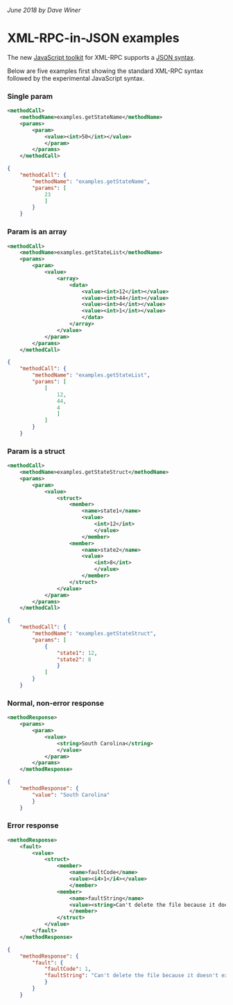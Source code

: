 <i>June 2018 by Dave Winer</i>

# XML-RPC-in-JSON examples

The new <a href="/">JavaScript toolkit</a> for XML-RPC supports a <a href="/#using-json-in-place-of-xml">JSON syntax</a>.

Below are five examples first showing the standard XML-RPC syntax followed by the experimental JavaScript syntax.

### Single param

```xml<methodCall>	<methodName>examples.getStateName</methodName>	<params>		<param>			<value><int>50</int></value>			</param>		</params>	</methodCall>```

```json{	"methodCall": {		"methodName": "examples.getStateName",		"params": [			23			]		}	}```

### Param is an array

```xml<methodCall>	<methodName>examples.getStateList</methodName>	<params>		<param>			<value>				<array>					<data>						<value><int>12</int></value>						<value><int>44</int></value>						<value><int>4</int></value>						<value><int>1</int></value>						</data>					</array>				</value>			</param>		</params>	</methodCall>```

```json{	"methodCall": {		"methodName": "examples.getStateList",		"params": [			[				12,				44,				4				]			]		}	}```

### Param is a struct

```xml<methodCall>	<methodName>examples.getStateStruct</methodName>	<params>		<param>			<value>				<struct>					<member>						<name>state1</name>						<value>							<int>12</int>							</value>						</member>					<member>						<name>state2</name>						<value>							<int>8</int>							</value>						</member>					</struct>				</value>			</param>		</params>	</methodCall>```

```json{	"methodCall": {		"methodName": "examples.getStateStruct",		"params": [			{				"state1": 12,				"state2": 8				}			]		}	}```

### Normal, non-error response

```xml<methodResponse>	<params>		<param>			<value>				<string>South Carolina</string>				</value>			</param>		</params>	</methodResponse>```

```json{	"methodResponse": {		"value": "South Carolina"		}	}```

### Error response

```xml<methodResponse>	<fault>		<value>			<struct>				<member>					<name>faultCode</name>					<value><i4>1</i4></value>					</member>				<member>					<name>faultString</name>					<value><string>Can't delete the file because it doesn't exist.</string></value>					</member>				</struct>			</value>		</fault>	</methodResponse>```

```json{	"methodResponse": {		"fault": {			"faultCode": 1,			"faultString": "Can't delete the file because it doesn't exist."			}		}	}```

